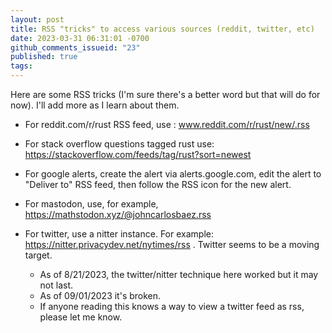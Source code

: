 ```yaml
---
layout: post
title: RSS "tricks" to access various sources (reddit, twitter, etc)
date: 2023-03-31 06:31:01 -0700
github_comments_issueid: "23"
published: true
tags:
---
```


Here are some RSS tricks (I'm sure there's a better word but that will do for now).   I'll add more as I learn about them.  

* For reddit.com/r/rust RSS feed, use : www.reddit.com/r/rust/new/.rss

* For stack overflow questions tagged rust use: https://stackoverflow.com/feeds/tag/rust?sort=newest

* For google alerts, create the alert via alerts.google.com, edit the alert to "Deliver to" RSS feed, then follow the RSS icon for the new alert.

* For mastodon, use, for example, https://mathstodon.xyz/@johncarlosbaez.rss

* For twitter, use a nitter instance.  For example: https://nitter.privacydev.net/nytimes/rss .   Twitter seems to be a moving target.   
     * As of 8/21/2023, the twitter/nitter technique here worked but it may not last. 
     * As of 09/01/2023 it's broken.
     * If anyone reading this knows a way to view a twitter feed as rss, please let me know.




